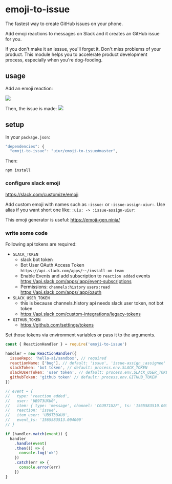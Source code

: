 # emoji-to-issue

The fastest way to create GitHub issues on your phone.

Add emoji reactions to messages on Slack and it creates an GitHub issue for you.

If you don't make it an isssue, you'll forget it. Don't miss problems of your product.
This module helps you to accelerate product development process, especially when you're dog-fooding.

## usage

Add an emoji reaction:

![](https://i.gyazo.com/d18f953b3857dd5a2f84fcc347f46170.png)

Then, the issue is made:
![](https://i.gyazo.com/16499ff7e05e42a16895e1f46e6e76a3.png)

## setup

In your `package.json`:

```js
"dependencies": {
  "emoji-to-issue": "uiur/emoji-to-issue#master",
```

Then:

```
npm install
```

### configure slack emoji

https://slack.com/customize/emoji

Add custom emoji with names such as `:issue:` or `:issue-assign-uiur:`.
Use alias if you want short one like: `:uiu: -> :issue-assign-uiur:`

This emoji generator is useful: https://emoji-gen.ninja/

### write some code

Following api tokens are required:

- `SLACK_TOKEN`
  - slack bot token
  - Bot User OAuth Access Token `https://api.slack.com/apps/~~/install-on-team`
  - Enable Events and add subscription to `reaction added` events https://api.slack.com/apps/:app/event-subscriptions
  - Permissions: `channels:history` `users:read` https://api.slack.com/apps/:app/oauth
- `SLACK_USER_TOKEN`
  - this is because channels.history api needs slack user token, not bot token
  - https://api.slack.com/custom-integrations/legacy-tokens
- `GITHUB_TOKEN`
  - https://github.com/settings/tokens

Set those tokens via environment variables or pass it to the arguments.

```js
const { ReactionHandler } = require('emoji-to-issue')

handler = new ReactionHandler({
  issueRepo: 'hello-ai/sandbox', // required
  reactionName: ['bug'], // default: 'issue', 'issue-assign_:assignee' etc.
  slackToken: 'bot token', // default: process.env.SLACK_TOKEN
  slackUserToken: 'user token', // default: process.env.SLACK_USER_TOKEN
  githubToken: 'github token' // default: process.env.GITHUB_TOKEN
})

// event = {
//   type: 'reaction_added',
//   user: 'UB9T3UXU0',
//   item: { type: 'message', channel: 'CGU971U2F', ts: '1565583510.003900' },
//   reaction: 'issue',
//   item_user: 'UB9T3UXU0',
//   event_ts: '1565583513.004000'
// }

if (handler.match(event)) {
  handler
    .handle(event)
    .then(() => {
      console.log('ok')
    })
    .catch(err => {
      console.error(err)
    })
}
```
